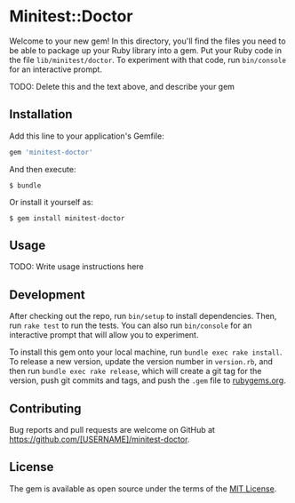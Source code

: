 # Minitest::Doctor

Welcome to your new gem! In this directory, you'll find the files you need to be able to package up your Ruby library into a gem. Put your Ruby code in the file `lib/minitest/doctor`. To experiment with that code, run `bin/console` for an interactive prompt.

TODO: Delete this and the text above, and describe your gem

## Installation

Add this line to your application's Gemfile:

```ruby
gem 'minitest-doctor'
```

And then execute:

    $ bundle

Or install it yourself as:

    $ gem install minitest-doctor

## Usage

TODO: Write usage instructions here

## Development

After checking out the repo, run `bin/setup` to install dependencies. Then, run `rake test` to run the tests. You can also run `bin/console` for an interactive prompt that will allow you to experiment.

To install this gem onto your local machine, run `bundle exec rake install`. To release a new version, update the version number in `version.rb`, and then run `bundle exec rake release`, which will create a git tag for the version, push git commits and tags, and push the `.gem` file to [rubygems.org](https://rubygems.org).

## Contributing

Bug reports and pull requests are welcome on GitHub at https://github.com/[USERNAME]/minitest-doctor.


## License

The gem is available as open source under the terms of the [MIT License](http://opensource.org/licenses/MIT).

